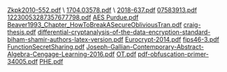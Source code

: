 [Zkpk2010-552.pdf](https://github.com/MoinA0529/Breaking-Cryptosystems/files/9113040/Zkpk2010-552.pdf) \\
[1704.03578.pdf](https://github.com/MoinA0529/Breaking-Cryptosystems/files/9113041/1704.03578.pdf) \\
[2018-637.pdf](https://github.com/MoinA0529/Breaking-Cryptosystems/files/9113043/2018-637.pdf) 
[07583913.pdf](https://github.com/MoinA0529/Breaking-Cryptosystems/files/9113044/07583913.pdf)
[12230053287357677798.pdf](https://github.com/MoinA0529/Breaking-Cryptosystems/files/9113045/12230053287357677798.pdf)
[AES Purdue.pdf](https://github.com/MoinA0529/Breaking-Cryptosystems/files/9113048/AES.Purdue.pdf)
[Beaver1993_Chapter_HowToBreakASecureObliviousTran.pdf](https://github.com/MoinA0529/Breaking-Cryptosystems/files/9113049/Beaver1993_Chapter_HowToBreakASecureObliviousTran.pdf)
[craig-thesis.pdf](https://github.com/MoinA0529/Breaking-Cryptosystems/files/9113051/craig-thesis.pdf)
[differential-cryptanalysis-of-the-data-encryption-standard-biham-shamir-authors-latex-version.pdf](https://github.com/MoinA0529/Breaking-Cryptosystems/files/9113053/differential-cryptanalysis-of-the-data-encryption-standard-biham-shamir-authors-latex-version.pdf)
[Eurocrypt-2014.pdf](https://github.com/MoinA0529/Breaking-Cryptosystems/files/9113055/Eurocrypt-2014.pdf)
[fips46-3.pdf](https://github.com/MoinA0529/Breaking-Cryptosystems/files/9113058/fips46-3.pdf)
[FunctionSecretSharing.pdf](https://github.com/MoinA0529/Breaking-Cryptosystems/files/9113059/FunctionSecretSharing.pdf)
[Joseph-Gallian-Contemporary-Abstract-Algebra-Cengage-Learning-2016.pdf](https://github.com/MoinA0529/Breaking-Cryptosystems/files/9113060/Joseph-Gallian-Contemporary-Abstract-Algebra-Cengage-Learning-2016.pdf)
[OT.pdf](https://github.com/MoinA0529/Breaking-Cryptosystems/files/9113069/OT.pdf)
[pdf-obfuscation-primer-34005.pdf](https://github.com/MoinA0529/Breaking-Cryptosystems/files/9113071/pdf-obfuscation-primer-34005.pdf)
[PHE.pdf](https://github.com/MoinA0529/Breaking-Cryptosystems/files/9113073/PHE.pdf)
